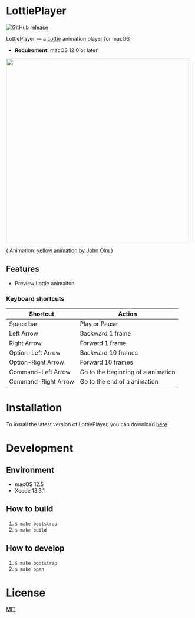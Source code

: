 # LottiePlayer
[![GitHub release](https://img.shields.io/github/v/release/mnkd/LottiePlayer)](https://github.com/mnkd/LottiePlayer/releases/latest)

LottiePlayer — a [Lottie](https://airbnb.design/lottie/) animation player for macOS

- **Requirement**: macOS 12.0 or later

<img src="https://user-images.githubusercontent.com/4963478/84585469-05b8d180-ae4b-11ea-93e6-b1bd3728336a.png" width="496"/>

( Animation: [yellow animation by John Olm](https://lottiefiles.com/23495-yellow-animation) )

## Features
- Preview Lottie animaiton

### Keyboard shortcuts
Shortcut | Action
-------- | ------------- 
Space bar | Play or Pause
Left Arrow  | Backward 1 frame
Right Arrow | Forward 1 frame
Option-Left Arrow | Backward 10 frames
Option-Right Arrow| Forward 10 frames
Command-Left Arrow  | Go to the beginning of a animation
Command-Right Arrow | Go to the end of a animation

# Installation
To install the latest version of LottiePlayer, you can download [here](https://github.com/mnkd/LottiePlayer/releases).

# Development
## Environment
- macOS 12.5
- Xcode 13.3.1

## How to build
1. `$ make bootstrap`
2. `$ make build`

## How to develop
1. `$ make bootstrap`
2. `$ make open`

License
===
[MIT](https://github.com/mnkd/LottiePlayer/blob/master/LICENSE)
